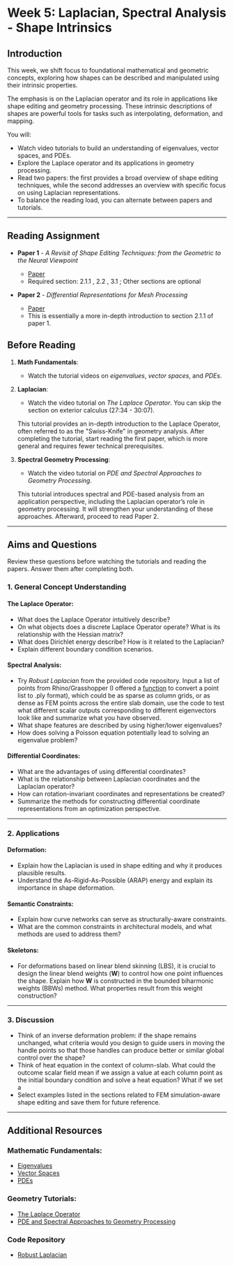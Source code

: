# Week 5: Laplacian, Spectral Analysis - Shape Intrinsics
## Introduction

This week, we shift focus to foundational mathematical and geometric concepts, exploring how shapes can be described and manipulated using their intrinsic properties.

The emphasis is on the Laplacian operator and its role in applications like shape editing and geometry processing. These intrinsic descriptions of shapes are powerful tools for tasks such as interpolating, deformation, and mapping.

You will:

- Watch video tutorials to build an understanding of eigenvalues, vector spaces, and PDEs.
- Explore the Laplace operator and its applications in geometry processing.
- Read two papers: the first provides a broad overview of shape editing techniques, while the second addresses an overview with specific focus on using Laplacian representations.
- To balance the reading load, you can alternate between papers and tutorials.

---

## Reading Assignment

- **Paper 1** - *A Revisit of Shape Editing Techniques: from the Geometric to the Neural Viewpoint*
  - [Paper](https://arxiv.org/pdf/2103.01694)
  - Required section: 2.1.1 , 2.2 , 3.1 ; Other sections are optional
  
- **Paper 2** - *Differential Representations for Mesh Processing*
  - [Paper](https://igl.ethz.ch/projects/Laplacian-mesh-processing/STAR/CGF-Laplacian-mesh-processing.pdf)
  - This is essentially a more in-depth introduction to section 2.1.1 of paper 1.


## Before Reading 

1. **Math Fundamentals**:
   - Watch the tutorial videos on *eigenvalues*, *vector spaces*, and *PDEs*.

2. **Laplacian**:
   - Watch the video tutorial on *The Laplace Operator*. You can skip the section on exterior calculus (27:34 - 30:07).

   This tutorial provides an in-depth introduction to the Laplace Operator, often referred to as the "Swiss-Knife" in geometry analysis. After completing the tutorial, start reading the first paper, which is more general and requires fewer technical prerequisites.

3. **Spectral Geometry Processing**:
   - Watch the video tutorial on *PDE and Spectral Approaches to Geometry Processing*.

   This tutorial introduces spectral and PDE-based analysis from an application perspective, including the Laplacian operator’s role in geometry processing. It will strengthen your understanding of these approaches. Afterward, proceed to read Paper 2.

---

## Aims and Questions

Review these questions before watching the tutorials and reading the papers. Answer them after completing both.

### 1. **General Concept Understanding**

#### **The Laplace Operator**:
   - What does the Laplace Operator intuitively describe?  
   - On what objects does a discrete Laplace Operator operate? What is its relationship with the Hessian matrix?  
   - What does Dirichlet energy describe? How is it related to the Laplacian?  
   - Explain different boundary condition scenarios.

#### **Spectral Analysis**:
   - Try *Robust Laplacian* from the provided code repository. Input a list of points from Rhino/Grasshopper (I offered a [function](https://github.com/ZhenxiangICD/2025-ITECH-Thesis-Intuitive-Optimization/blob/main/Week_05/rh_pts_to_ply.py) to convert a point list to .ply format), which could be as sparse as column grids, or as dense as FEM points across the entire slab domain, use the code to test what different scalar outputs corresponding to different eigenvectors look like and summarize what you have observed.
   - What shape features are described by using higher/lower eigenvalues?
   - How does solving a Poisson equation potentially lead to solving an eigenvalue problem?  

#### **Differential Coordinates**:
   - What are the advantages of using differential coordinates?  
   - What is the relationship between Laplacian coordinates and the Laplacian operator?  
   - How can rotation-invariant coordinates and representations be created?  
   - Summarize the methods for constructing differential coordinate representations from an optimization perspective.

---

### 2. **Applications**

#### **Deformation**:
   - Explain how the Laplacian is used in shape editing and why it produces plausible results.  
   - Understand the As-Rigid-As-Possible (ARAP) energy and explain its importance in shape deformation.

#### **Semantic Constraints**:
   - Explain how curve networks can serve as structurally-aware constraints.  
   - What are the common constraints in architectural models, and what methods are used to address them?

#### **Skeletons**:
   - For deformations based on linear blend skinning (LBS), it is crucial to design the linear blend weights (**W**) to control how one point influences the shape. Explain how **W** is constructed in the bounded biharmonic weights (BBWs) method. What properties result from this weight construction?

---

### 3. **Discussion**

   - Think of an inverse deformation problem: if the shape remains unchanged, what criteria would you design to guide users in moving the handle points so that those handles can produce better or similar global control over the shape?
   - Think of heat equation in the context of column-slab. What could the outcome scalar field mean if we assign a value at each column point as the initial boundary condition and solve a heat equation? What if we set a 
   - Select examples listed in the sections related to FEM simulation-aware shape editing and save them for future reference.


---

## Additional Resources

### Mathematic Fundamentals:
- [Eigenvalues](https://www.3blue1brown.com/lessons/eigenvalues)
- [Vector Spaces](https://www.3blue1brown.com/lessons/abstract-vector-spaces)
- [PDEs](https://www.3blue1brown.com/lessons/pdes)

### Geometry Tutorials:
- [The Laplace Operator](https://youtu.be/oEq9ROl9Umk?si=XN7urauKAiuPbMlM)
- [PDE and Spectral Approaches to Geometry Processing](https://www.youtube.com/watch?v=BTZKa0wTfaQ&ab_channel=JustinSolomon)

### Code Repository
- [Robust Laplacian](https://github.com/nmwsharp/robust-laplacians-py)
